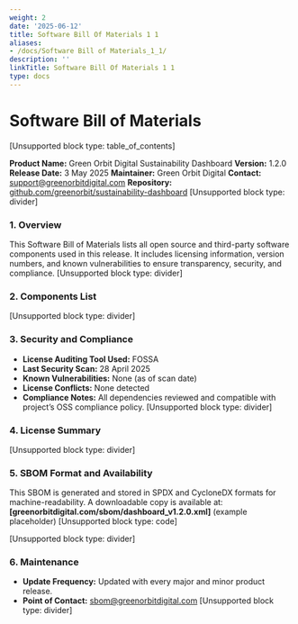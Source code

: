 ```yaml
---
weight: 2
date: '2025-06-12'
title: Software Bill Of Materials 1 1
aliases:
- /docs/Software Bill of Materials_1_1/
description: ''
linkTitle: Software Bill Of Materials 1 1
type: docs
---
```


# Software Bill of Materials

[Unsupported block type: table_of_contents]

**Product Name:** Green Orbit Digital Sustainability Dashboard
**Version:** 1.2.0
**Release Date:** 3 May 2025
**Maintainer:** Green Orbit Digital
**Contact:** [support@greenorbitdigital.com](mailto:support@greenorbitdigital.com)
**Repository:** [github.com/greenorbit/sustainability-dashboard](https://github.com/greenorbit/sustainability-dashboard)
[Unsupported block type: divider]
### **1. Overview**
This Software Bill of Materials lists all open source and third-party software components used in this release. It includes licensing information, version numbers, and known vulnerabilities to ensure transparency, security, and compliance.
[Unsupported block type: divider]
### **2. Components List**
[Unsupported block type: divider]
### **3. Security and Compliance**
- **License Auditing Tool Used:** FOSSA
- **Last Security Scan:** 28 April 2025
- **Known Vulnerabilities:** None (as of scan date)
- **License Conflicts:** None detected
- **Compliance Notes:** All dependencies reviewed and compatible with project’s OSS compliance policy.
[Unsupported block type: divider]
### **4. License Summary**
[Unsupported block type: divider]
### **5. SBOM Format and Availability**
This SBOM is generated and stored in SPDX and CycloneDX formats for machine-readability.
A downloadable copy is available at:
**[greenorbitdigital.com/sbom/dashboard_v1.2.0.xml]** (example placeholder)
[Unsupported block type: code]

[Unsupported block type: divider]
### **6. Maintenance**
- **Update Frequency:** Updated with every major and minor product release.
- **Point of Contact:** [sbom@greenorbitdigital.com](mailto:sbom@greenorbitdigital.com)
[Unsupported block type: divider]
